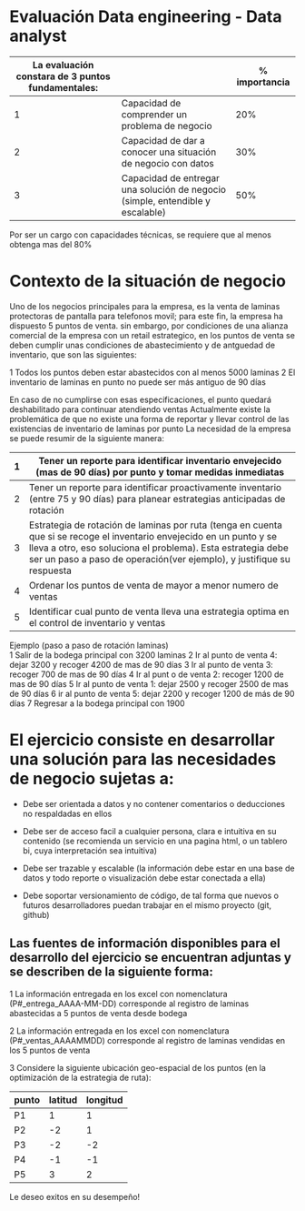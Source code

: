 # Evaluación Data engineering - Data analyst


| La evaluación constara de 3 puntos fundamentales: |                                                                                | % importancia |
|---------------------------------------------------|--------------------------------------------------------------------------------|---------------|
| 1                                                 | Capacidad de comprender un problema de negocio                                 | 20%           |
| 2                                                 | Capacidad de dar a conocer una situación de negocio con datos                  | 30%           |
| 3                                                 | Capacidad de entregar una solución de negocio (simple, entendible y escalable) | 50%           |


Por ser un cargo con capacidades técnicas, se requiere que al menos obtenga mas del 80%

# Contexto de la situación de negocio

Uno de los negocios principales para la empresa, es la venta de laminas protectoras de pantalla para telefonos movil; para este fin, la empresa ha dispuesto 5 puntos de venta. sin embargo, por condiciones de una alianza comercial de la empresa con un retail estrategico, en los puntos de venta se deben cumplir unas condiciones de abastecimiento y de antguedad de inventario, que son las siguientes:

1	Todos los puntos deben estar abastecidos con al menos 5000 laminas
2	El inventario de laminas en punto no puede ser más antiguo de 90 días

En caso de no cumplirse con esas especificaciones, el punto quedará deshabilitado para continuar atendiendo ventas
Actualmente existe la problemática de que no existe una forma de reportar y llevar control de las existencias de inventario de laminas por punto
La necesidad de la empresa se puede resumir de la siguiente manera:


| 1 | Tener un reporte para identificar inventario envejecido (mas de 90 días) por punto y tomar medidas inmediatas                                                                                                                                                 |
|---|---------------------------------------------------------------------------------------------------------------------------------------------------------------------------------------------------------------------------------------------------------------|
| 2 | Tener un reporte para identificar proactivamente inventario (entre 75 y 90 días) para planear estrategias anticipadas de rotación                                                                                                                             |
| 3 | Estrategia de rotación de laminas por ruta (tenga en cuenta que si se recoge el inventario envejecido en un punto y se lleva a otro, eso soluciona el problema). Esta estrategia debe ser un paso a paso de operación(ver ejemplo), y justifique su respuesta |
| 4 | Ordenar los puntos de venta de mayor a menor numero de ventas                                                                                                                                                                                                 |
| 5 | Identificar cual punto de venta lleva una estrategia optima en el control de inventario y ventas                                                                                                                                                              |


Ejemplo (paso a paso de rotación laminas)	
1	Salir de la bodega principal con 3200 laminas
2	Ir al punto de venta 4: dejar 3200 y recoger 4200 de mas de 90 días
3	Ir al punto de venta 3: recoger 700 de mas de 90 días
4	Ir al punt o de venta 2: recoger 1200 de mas de 90 días
5	Ir al punto de venta 1: dejar 2500 y recoger 2500 de mas de 90 días
6	ir al punto de venta 5: dejar 2200 y recoger 1200 de más de 90 días
7	Regresar a la bodega principal con 1900


# El ejercicio consiste en desarrollar una solución para las necesidades de negocio sujetas a:

*	Debe ser orientada a datos y no contener comentarios o deducciones no respaldadas en ellos

*	Debe ser de acceso facil a cualquier persona, clara e intuitiva en su contenido (se recomienda un servicio en una pagina html, o un tablero bi, cuya interpretación sea intuitiva)

*	Debe ser trazable y escalable (la información debe estar en una base de datos y todo reporte o visualización debe estar conectada a ella)

*	Debe soportar versionamiento de código, de tal forma que nuevos o futuros desarrolladores puedan trabajar en el mismo proyecto (git, github)

## Las fuentes de información disponibles para el desarrollo del ejercicio se encuentran adjuntas y se describen de la siguiente forma:

1	La información entregada en los excel con nomenclatura (P#_entrega_AAAA-MM-DD) corresponde al registro de laminas abastecidas a 5 puntos de venta desde bodega

2	La información entregada en los excel con nomenclatura (P#_ventas_AAAAMMDD) corresponde al registro de laminas vendidas en los 5 puntos de venta

3	Considere la siguiente ubicación geo-espacial de los puntos (en la optimización de la estrategia de ruta):

| punto | latitud | longitud |
|-------|---------|----------|
| P1    | 1       | 1        |
| P2    | -2      | 1        |
| P3    | -2      | -2       |
| P4    | -1      | -1       |
| P5    | 3       | 2        |

Le deseo exitos en su desempeño!


